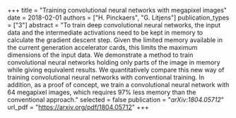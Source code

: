 +++
title = "Training convolutional neural networks with megapixel images"
date = 2018-02-01
authors = ["H. Pinckaers", "G. Litjens"]
publication_types = ["3"]
abstract = "To train deep convolutional neural networks, the input data and the intermediate activations need to be kept in memory to calculate the gradient descent step. Given the limited memory available in the current generation accelerator cards, this limits the maximum dimensions of the input data. We demonstrate a method to train convolutional neural networks holding only parts of the image in memory while giving equivalent results. We quantitatively compare this new way of training convolutional neural networks with conventional training. In addition, as a proof of concept, we train a convolutional neural network with 64 megapixel images, which requires 97% less memory than the conventional approach."
selected = false
publication = "*arXiv:1804.05712*"
url_pdf = "https://arxiv.org/pdf/1804.05712"
+++

